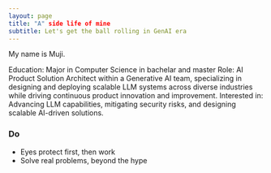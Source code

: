 ```yaml
---
layout: page
title: "A" side life of mine
subtitle: Let's get the ball rolling in GenAI era
---
```


My name is Muji.

Education: Major in Computer Science in bachelar and master 
Role: AI Product Solution Architect within a Generative AI team, specializing in designing and deploying scalable LLM systems across diverse industries while driving continuous product innovation and improvement.
Interested in: Advancing LLM capabilities, mitigating security risks, and designing scalable AI-driven solutions.

### Do 

- Eyes protect first, then work
- Solve real problems, beyond the hype
